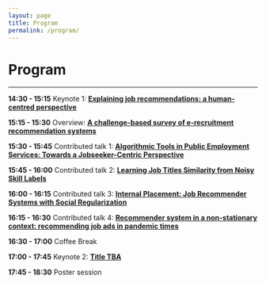 ```yaml
---
layout: page
title: Program
permalink: /program/
---
```

# Program
---

**14:30 - 15:15** Keynote 1: [__Explaining job recommendations: a human-centred perspective__](/keynotes/) 

**15:15 - 15:30** Overview: [__A challenge-based survey of e-recruitment recommendation systems__]()

**15:30 - 15:45** Contributed talk 1: [__Algorithmic Tools in Public Employment Services: Towards a Jobseeker-Centric Perspective__](/papers/FEAST2022_paper_3153.pdf)

**15:45 - 16:00** Contributed talk 2: [__Learning Job Titles Similarity from Noisy Skill Labels__](/papers/FEAST2022_paper_4972.pdf)

**16:00 - 16:15** Contributed talk 3: [__Internal Placement: Job Recommender Systems with Social Regularization__](/papers/FEAST2022_paper_4436.pdf)

**16:15 - 16:30** Contributed talk 4: [__Recommender system in a non-stationary context: recommending job ads in pandemic times__](/papers/FEAST2022_paper_3315.pdf)

**16:30 - 17:00** Coffee Break

**17:00 - 17:45** Keynote 2: [__Title TBA__]()

**17:45 - 18:30** Poster session


